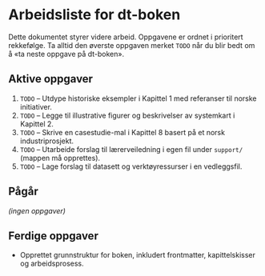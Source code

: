 # Arbeidsliste for dt-boken

Dette dokumentet styrer videre arbeid. Oppgavene er ordnet i prioritert rekkefølge. Ta alltid den øverste oppgaven merket `TODO` når du blir bedt om å «ta neste oppgave på dt-boken».

## Aktive oppgaver

1. `TODO` – Utdype historiske eksempler i Kapittel 1 med referanser til norske initiativer.
2. `TODO` – Legge til illustrative figurer og beskrivelser av systemkart i Kapittel 2.
3. `TODO` – Skrive en casestudie-mal i Kapittel 8 basert på et norsk industriprosjekt.
4. `TODO` – Utarbeide forslag til lærerveiledning i egen fil under `support/` (mappen må opprettes).
5. `TODO` – Lage forslag til datasett og verktøyressurser i en vedleggsfil.

## Pågår

*(ingen oppgaver)*

## Ferdige oppgaver

- Opprettet grunnstruktur for boken, inkludert frontmatter, kapittelskisser og arbeidsprosess.
